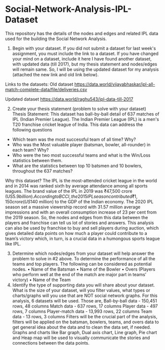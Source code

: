 # Social-Network-Analysis-IPL-Dataset
This repository has the details of the nodes and edges and related IPL data used for the building the Social Network Analysis.
1.	Begin with your dataset. If you did not submit a dataset for last week's assignment, you must include the link to a dataset. If you have changed your mind on a dataset, include it here 
I have found another dataset, with updated data (till 2017), but my thesis statement and nodes/edges will remain same. So, I will be using the updated dataset for my analysis (attached the new link and old link below).

Links to the datasets:
Old dataset
https://data.world/vijayabhaskar/ipl-all-match-complete-data/file/deliveries.csv

Updated dataset
https://data.world/raghu543/ipl-data-till-2017

2.	Create your thesis statement (problem to solve with your dataset)
Thesis Statement: This dataset has ball-by-ball detail of 637 matches of IPL (Indian Premier League). The Indian Premier League (IPL) is a men's T20 franchise cricket league of India. This data can address the following questions
-	Which team was the most successful team of all time? Why?
-	Who was the Most valuable player (batsman, bowler, all-rounder) in each team? Why?
-	Who were the two most successful teams and what is the Win/Loss statistics between them.
-	What are the statistics between top 10 batsmen and 10 bowlers, throughout the 637 matches?

Why this dataset?
The IPL is the most-attended cricket league in the world and in 2014 was ranked sixth by average attendance among all sports leagues. The brand value of the IPL in 2019 was ₹47,500 crore (US$5.9 billion). According to BCCI, the 2015 IPL season contributed ₹1,150 crore (US$140 million) to the GDP of the Indian economy. The 2020 IPL season set a massive viewership record with 31.57 million average impressions and with an overall consumption increase of 23 per cent from the 2019 season.
So, the nodes and edges from this data between the players and franchise can tell us lot of stories and answers. This analysis can also be used by franchise to buy and sell players during auction, which gives detailed data points on how much a player could contribute to a team’s victory which, in turn, is a crucial data in a humongous sports league like IPL.

3.	Determine which nodes/edges from your dataset will help answer the problem to solve in #2 above.
To determine the performance of all the teams and top players. The following can be considered as potential nodes.
•	Name of the Batsman
•	Name of the Bowler
•	Overs (Players who perform well at the end of the match are major part in teams’ victory)
•	Name of the Team
4.	Identify the type of supporting data you will share about your dataset. What is the size of your dataset, will you filter values, what types or charts/graphs will you use that are NOT social network graphs.
For this analysis, 6 datasets will be used. Those are,
Ball-by-ball data - 150,451 rows, 48 columns
Match data - 637 rows, 17 columns
Player data - 497 rows, 7 columns
Player-match data - 13,993 rows, 22 columns
Team data - 13 rows, 3 columns
 Filters will be the crucial part of the analysis, filters will be applied on the batsman, bowlers, teams, and overs data to get general idea about the data and to clean the data set, if needed. 
Graphs and charts like Bar graph, Dual axis chart, Line graph, Pie chart and Heap map will be used to visually communicate the stories and connections between the data points.


